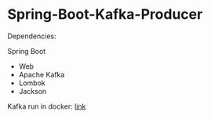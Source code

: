 # Spring-Boot-Kafka-Producer

Dependencies:

Spring Boot
- Web
- Apache Kafka
- Lombok
- Jackson

Kafka run in docker:
[link](https://developer.confluent.io/quickstart/kafka-docker/)